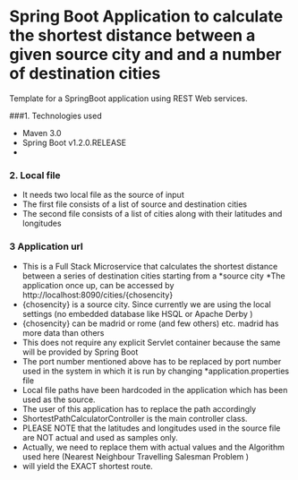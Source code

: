 Spring Boot Application to calculate the shortest distance between a given source city and and a number of destination cities 
===============================
Template for a SpringBoot application using REST Web services.

###1. Technologies used
* Maven 3.0
* Spring Boot v1.2.0.RELEASE
* 

### 2. Local file
* It  needs two local file as the source of input 
* The first file consists of a list of source and destination cities
* The second file consists of a list of cities along with their latitudes and longitudes

### 3 Application url
* This is a Full Stack Microservice that calculates the shortest distance between a series of destination cities starting from a *source city
*The application once up, can  be accessed by http://localhost:8090/cities/{chosencity} 
* {chosencity} is a source city. Since currently we are using the local settings (no embedded database like HSQL or Apache Derby )
* {chosencity} can be madrid or rome (and few others) etc. madrid has more data than others 
* This does not require any explicit Servlet container because the same will be provided by Spring Boot
* The port number mentioned above has to be replaced by port number used in the system in which it is run by changing *application.properties file
* Local file paths have been hardcoded in the application which has been used as the source. 
* The user of this application has to replace the path accordingly
* ShortestPathCalculatorController is the main controller class.
* PLEASE NOTE that the latitudes and longitudes used in the source file are NOT actual and used as samples only. 
* Actually, we need to replace them with  actual values and the Algorithm used here (Nearest Neighbour Travelling Salesman Problem ) 
* will yield the EXACT shortest route. 


